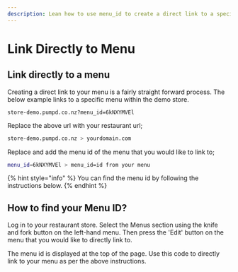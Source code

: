 ```yaml
---
description: Lean how to use menu_id to create a direct link to a specific menu.
---
```


# Link Directly to Menu

## Link directly to a menu

Creating a direct link to your menu is a fairly straight forward process. The below example links to a specific menu within the demo store.

```
store-demo.pumpd.co.nz?menu_id=6kNXYMVEl
```

Replace the above url with your restaurant url;

```bash
store-demo.pumpd.co.nz > yourdomain.com
```

Replace and add the menu id of the menu that you would like to link to;

```bash
menu_id=6kNXYMVEl > menu_id=id from your menu
```

{% hint style="info" %}
You can find the menu id by following the instructions below.
{% endhint %}

## How to find your Menu ID?

Log in to your restaurant store. Select the Menus section using the knife and fork button on the left-hand menu. Then press the 'Edit' button on the menu that you would like to directly link to.

The menu id is displayed at the top of the page. Use this code to directly link to your menu as per the above instructions.
